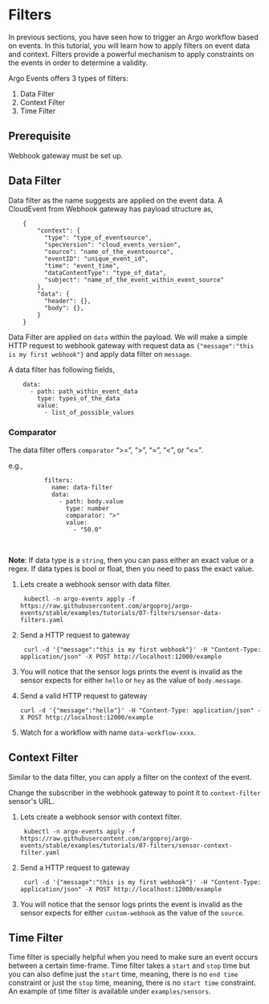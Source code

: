 # Filters

In previous sections, you have seen how to trigger an Argo workflow based on events. In this tutorial,
you will learn how to apply filters on event data and context. Filters provide a powerful mechanism to
apply constraints on the events in order to determine a validity.

Argo Events offers 3 types of filters:

1. Data Filter
2. Context Filter
3. Time Filter

## Prerequisite
Webhook gateway must be set up.

## Data Filter
Data filter as the name suggests are applied on the event data. A CloudEvent from Webhook gateway has
payload structure as,


        {
            "context": {
              "type": "type_of_eventsource",
              "specVersion": "cloud_events_version",
              "source": "name_of_the_eventsource",
              "eventID": "unique_event_id",
              "time": "event_time",
              "dataContentType": "type_of_data",
              "subject": "name_of_the_event_within_event_source"
            },
            "data": {
              "header": {},
              "body": {},
            }
        }

Data Filter are applied on `data` within the payload. We will make a simple HTTP request
to webhook gateway with request data as `{"message":"this is my first webhook"}` and apply
data filter on `message`.

A data filter has following fields,


        data:
          - path: path_within_event_data
            type: types_of_the_data
            value:
              - list_of_possible_values      

### Comparator

The data filter offers `comparator` “>=”, “>”, “=”, “<”, or “<=”.

e.g.,

              filters:
                name: data-filter
                data:
                  - path: body.value
                    type: number
                    comparator: ">"
                    value:
                      - "50.0"

<br/>

**Note**: If data type is a `string`, then you can pass either an exact value or a regex.
If data types is bool or float, then you need to pass the exact value.

1. Lets create a webhook sensor with data filter.

        kubectl -n argo-events apply -f https://raw.githubusercontent.com/argoproj/argo-events/stable/examples/tutorials/07-filters/sensor-data-filters.yaml

2. Send a HTTP request to gateway

        curl -d '{"message":"this is my first webhook"}' -H "Content-Type: application/json" -X POST http://localhost:12000/example

3. You will notice that the sensor logs prints the event is invalid as the sensor expects for
   either `hello` or `hey` as the value of `body.message`.
 
4.  Send a valid HTTP request to gateway

        curl -d '{"message":"hello"}' -H "Content-Type: application/json" -X POST http://localhost:12000/example

5. Watch for a workflow with name `data-workflow-xxxx`.

## Context Filter
Similar to the data filter, you can apply a filter on the context of the event.

Change the subscriber in the webhook gateway to point it to `context-filter` sensor's URL.

1. Lets create a webhook sensor with context filter.

        kubectl -n argo-events apply -f https://raw.githubusercontent.com/argoproj/argo-events/stable/examples/tutorials/07-filters/sensor-context-filter.yaml

2. Send a HTTP request to gateway

        curl -d '{"message":"this is my first webhook"}' -H "Content-Type: application/json" -X POST http://localhost:12000/example

3. You will notice that the sensor logs prints the event is invalid as the sensor expects for
   either `custom-webhook` as the value of the `source`.

## Time Filter
Time filter is specially helpful when you need to make sure an event occurs between a 
certain time-frame. Time filter takes a `start` and `stop` time but you can also define just the
`start` time, meaning, there is no `end time` constraint or just the `stop` time, meaning, there is
no `start time` constraint. An example of time filter is available under `examples/sensors`.
